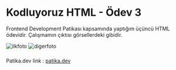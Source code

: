 # Kodluyoruz HTML - Ödev 3

Frontend Development Patikası kapsamında yaptığım üçüncü HTML ödevidir. Çalışmamın çıktısı görsellerdeki gibidir.

![ilkfoto](https://user-images.githubusercontent.com/107553286/186093660-04c5dc1b-c763-4530-a985-e5f1d9470e42.png)
![digerfoto](https://user-images.githubusercontent.com/107553286/186093750-97344d72-2e50-4ca8-a57b-8b1d36f39252.png)

###
Patika.dev link :
[patika.dev](https://www.patika.dev/tr)
